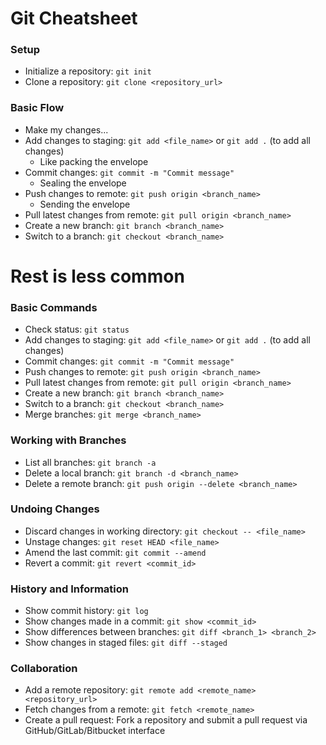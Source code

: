 # Git Cheatsheet

### Setup
- Initialize a repository: `git init`
- Clone a repository: `git clone <repository_url>`

### Basic Flow
- Make my changes...
- Add changes to staging: `git add <file_name>` or `git add .` (to add all changes)
    - Like packing the envelope
- Commit changes: `git commit -m "Commit message"`
    - Sealing the envelope
- Push changes to remote: `git push origin <branch_name>`
    - Sending the envelope
- Pull latest changes from remote: `git pull origin <branch_name>`
- Create a new branch: `git branch <branch_name>`
- Switch to a branch: `git checkout <branch_name>`




# Rest is less common

### Basic Commands
- Check status: `git status`
- Add changes to staging: `git add <file_name>` or `git add .` (to add all changes)
- Commit changes: `git commit -m "Commit message"`
- Push changes to remote: `git push origin <branch_name>`
- Pull latest changes from remote: `git pull origin <branch_name>`
- Create a new branch: `git branch <branch_name>`
- Switch to a branch: `git checkout <branch_name>`
- Merge branches: `git merge <branch_name>`

### Working with Branches
- List all branches: `git branch -a`
- Delete a local branch: `git branch -d <branch_name>`
- Delete a remote branch: `git push origin --delete <branch_name>`

### Undoing Changes
- Discard changes in working directory: `git checkout -- <file_name>`
- Unstage changes: `git reset HEAD <file_name>`
- Amend the last commit: `git commit --amend`
- Revert a commit: `git revert <commit_id>`

### History and Information
- Show commit history: `git log`
- Show changes made in a commit: `git show <commit_id>`
- Show differences between branches: `git diff <branch_1> <branch_2>`
- Show changes in staged files: `git diff --staged`

### Collaboration
- Add a remote repository: `git remote add <remote_name> <repository_url>`
- Fetch changes from a remote: `git fetch <remote_name>`
- Create a pull request: Fork a repository and submit a pull request via GitHub/GitLab/Bitbucket interface

